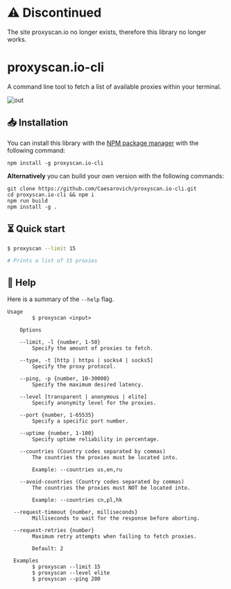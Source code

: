 # ⚠️ Discontinued

The site proxyscan.io no longer exists, therefore this library no longer works.

# proxyscan.io-cli

A command line tool to fetch a list of available proxies within your terminal.

![out](https://user-images.githubusercontent.com/38408878/175573941-3fb8405a-6df8-408d-a1dc-e105e548590c.gif)

## 📥 Installation

You can install this library with the [NPM package manager](https://www.npmjs.com/) with the following command:

```
npm install -g proxyscan.io-cli
```

**Alternatively** you can build your own version with the following commands:

```
git clone https://github.com/Caesarovich/proxyscan.io-cli.git
cd proxyscan.io-cli && npm i
npm run build
npm install -g .
```

## ⏳ Quick start

```bash
$ proxyscan --limit 15

# Prints a list of 15 proxies
```

## 📔 Help

Here is a summary of the `--help` flag.

```
Usage
		$ proxyscan <input>

	Options

	--limit, -l {number, 1-50}
		Specify the amount of proxies to fetch.

	--type, -t [http | https | socks4 | socks5]
		Specify the proxy protocol.

	--ping, -p {number, 10-30000}
		Specify the maximum desired latency.

	--level [transparent | anonymous | elite]
		Specify anonymity level for the proxies.

	--port {number, 1-65535}
		Specify a specific port number.

	--uptime {number, 1-100}
		Specify uptime reliability in percentage.

	--countries (Country codes separated by commas)
		The countries the proxies must be located into.

		Example: --countries us,en,ru

	--avoid-countries (Country codes separated by commas)
		The countries the proxies must NOT be located into.

		Example: --countries cn,pl,hk

  --request-timeout {number, milliseconds}
		Milliseconds to wait for the response before aborting.

  --request-retries {number}
		Maximum retry attempts when failing to fetch proxies.

		Default: 2

  Examples
		$ proxyscan --limit 15
		$ proxyscan --level elite
		$ proxyscan --ping 200
```

